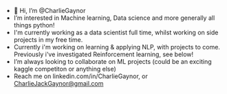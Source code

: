 - 👋 Hi, I’m @CharlieGaynor
- I’m interested in Machine learning, Data science and more generally all things python! 
- I'm currently working as a data scientist full time, whilst working on side projects in my free time.
- Currently i'm working on learning & applying NLP, with projects to come. Previously i've investigated Reinforcement learning, see below!
- I’m always looking to collaborate on ML projects (could be an exciting kaggle competiton or anything else)
- Reach me on linkedin.com/in/CharlieGaynor, or CharlieJackGaynor@gmail.com

<!---
CharlieGaynor/CharlieGaynor is a ✨ special ✨ repository because its `README.md` (this file) appears on your GitHub profile.
You can click the Preview link to take a look at your changes.
--->
